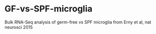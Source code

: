 # GF-vs-SPF-microglia
Bulk RNA-Seq analysis of germ-free vs SPF microglia from Erny et al, nat neurosci 2015

